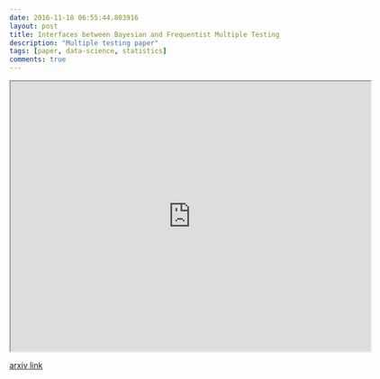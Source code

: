 ```yaml
---
date: 2016-11-18 06:55:44.803916
layout: post
title: Interfaces between Bayesian and Frequentist Multiple Testing
description: "Multiple testing paper"
tags: [paper, data-science, statistics]
comments: true
---
```

<iframe src="https://drive.google.com/file/d/0Bw7qJqkmbY8LUHhEcmFVYmtPOFk/preview" width="640" height="480"></iframe>

[arxiv link](http://arxiv.org/abs/1611.05909)